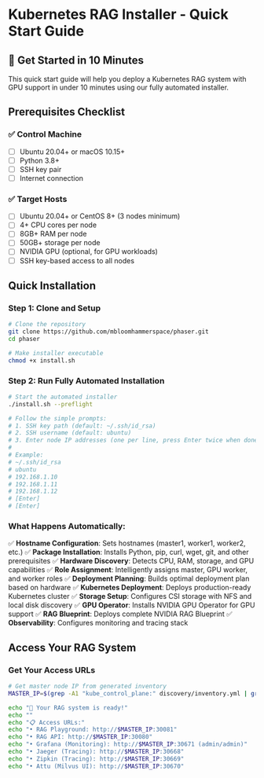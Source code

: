 # Kubernetes RAG Installer - Quick Start Guide

## 🚀 Get Started in 10 Minutes

This quick start guide will help you deploy a Kubernetes RAG system with GPU support in under 10 minutes using our fully automated installer.

## Prerequisites Checklist

### ✅ **Control Machine**
- [ ] Ubuntu 20.04+ or macOS 10.15+
- [ ] Python 3.8+
- [ ] SSH key pair
- [ ] Internet connection

### ✅ **Target Hosts**
- [ ] Ubuntu 20.04+ or CentOS 8+ (3 nodes minimum)
- [ ] 4+ CPU cores per node
- [ ] 8GB+ RAM per node
- [ ] 50GB+ storage per node
- [ ] NVIDIA GPU (optional, for GPU workloads)
- [ ] SSH key-based access to all nodes

## Quick Installation

### **Step 1: Clone and Setup**

```bash
# Clone the repository
git clone https://github.com/mbloomhammerspace/phaser.git
cd phaser

# Make installer executable
chmod +x install.sh
```

### **Step 2: Run Fully Automated Installation**

```bash
# Start the automated installer
./install.sh --preflight

# Follow the simple prompts:
# 1. SSH key path (default: ~/.ssh/id_rsa)
# 2. SSH username (default: ubuntu)
# 3. Enter node IP addresses (one per line, press Enter twice when done)
#
# Example:
# ~/.ssh/id_rsa
# ubuntu
# 192.168.1.10
# 192.168.1.11
# 192.168.1.12
# [Enter]
# [Enter]
```

### **What Happens Automatically:**

✅ **Hostname Configuration**: Sets hostnames (master1, worker1, worker2, etc.)
✅ **Package Installation**: Installs Python, pip, curl, wget, git, and other prerequisites
✅ **Hardware Discovery**: Detects CPU, RAM, storage, and GPU capabilities
✅ **Role Assignment**: Intelligently assigns master, GPU worker, and worker roles
✅ **Deployment Planning**: Builds optimal deployment plan based on hardware
✅ **Kubernetes Deployment**: Deploys production-ready Kubernetes cluster
✅ **Storage Setup**: Configures CSI storage with NFS and local disk discovery
✅ **GPU Operator**: Installs NVIDIA GPU Operator for GPU support
✅ **RAG Blueprint**: Deploys complete NVIDIA RAG Blueprint
✅ **Observability**: Configures monitoring and tracing stack

## Access Your RAG System

### **Get Your Access URLs**

```bash
# Get master node IP from generated inventory
MASTER_IP=$(grep -A1 "kube_control_plane:" discovery/inventory.yml | grep "ansible_host" | head -1 | awk '{print $2}')

echo "🎉 Your RAG system is ready!"
echo ""
echo "📋 Access URLs:"
echo "• RAG Playground: http://$MASTER_IP:30081"
echo "• RAG API: http://$MASTER_IP:30080"
echo "• Grafana (Monitoring): http://$MASTER_IP:30671 (admin/admin)"
echo "• Jaeger (Tracing): http://$MASTER_IP:30668"
echo "• Zipkin (Tracing): http://$MASTER_IP:30669"
echo "• Attu (Milvus UI): http://$MASTER_IP:30670"
```
